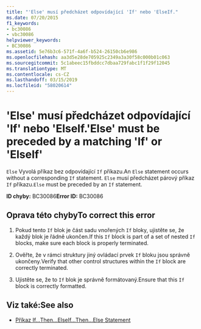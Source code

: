 ```yaml
---
title: "'Else' musí předcházet odpovídající 'If' nebo 'ElseIf."
ms.date: 07/20/2015
f1_keywords:
- bc30086
- vbc30086
helpviewer_keywords:
- BC30086
ms.assetid: 5e76b3c6-571f-4a6f-b524-26150cb6e986
ms.openlocfilehash: aa3d5e28de705925c2349a3a30f58c000b01c063
ms.sourcegitcommit: 5c1abeec15fbddcc7dbaa729fabc1f1f29f12045
ms.translationtype: MT
ms.contentlocale: cs-CZ
ms.lasthandoff: 03/15/2019
ms.locfileid: "58020614"
---
```

# <a name="else-must-be-preceded-by-a-matching-if-or-elseif"></a><span data-ttu-id="081fd-102">'Else' musí předcházet odpovídající 'If' nebo 'ElseIf.</span><span class="sxs-lookup"><span data-stu-id="081fd-102">'Else' must be preceded by a matching 'If' or 'ElseIf'</span></span>
<span data-ttu-id="081fd-103">`Else` Vyvolá příkaz bez odpovídající `If` příkazu.</span><span class="sxs-lookup"><span data-stu-id="081fd-103">An `Else` statement occurs without a corresponding `If` statement.</span></span> <span data-ttu-id="081fd-104">`Else` musí předcházet párový příkaz `If` příkazu.</span><span class="sxs-lookup"><span data-stu-id="081fd-104">`Else` must be preceded by an `If` statement.</span></span>  
  
 <span data-ttu-id="081fd-105">**ID chyby:** BC30086</span><span class="sxs-lookup"><span data-stu-id="081fd-105">**Error ID:** BC30086</span></span>  
  
## <a name="to-correct-this-error"></a><span data-ttu-id="081fd-106">Oprava této chyby</span><span class="sxs-lookup"><span data-stu-id="081fd-106">To correct this error</span></span>  
  
1.  <span data-ttu-id="081fd-107">Pokud tento `If` blok je část sadu vnořených `If` bloky, ujistěte se, že každý blok je řádně ukončen.</span><span class="sxs-lookup"><span data-stu-id="081fd-107">If this `If` block is part of a set of nested `If` blocks, make sure each block is properly terminated.</span></span>  
  
2.  <span data-ttu-id="081fd-108">Ověřte, že v rámci struktury jiný ovládací prvek `If` bloku jsou správně ukončeny.</span><span class="sxs-lookup"><span data-stu-id="081fd-108">Verify that other control structures within the `If` block are correctly terminated.</span></span>  
  
3.  <span data-ttu-id="081fd-109">Ujistěte se, že to `If` blok je správně formátovaný.</span><span class="sxs-lookup"><span data-stu-id="081fd-109">Ensure that this `If` block is correctly formatted.</span></span>  
  
## <a name="see-also"></a><span data-ttu-id="081fd-110">Viz také:</span><span class="sxs-lookup"><span data-stu-id="081fd-110">See also</span></span>

- [<span data-ttu-id="081fd-111">Příkaz If...Then...Else</span><span class="sxs-lookup"><span data-stu-id="081fd-111">If...Then...Else Statement</span></span>](../../visual-basic/language-reference/statements/if-then-else-statement.md)

